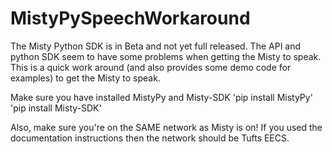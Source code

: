 # MistyPySpeechWorkaround
The Misty Python SDK is in Beta and not yet full released. The API and python SDK seem to have some problems when getting the Misty to speak. This is a quick work around (and also provides some demo code for examples) to get the Misty to speak. 


Make sure you have installed MistyPy and Misty-SDK
'pip install MistyPy'
'pip install Misty-SDK'

Also, make sure you're on the SAME network as Misty is on! If you used the documentation instructions then the network should be Tufts EECS. 
